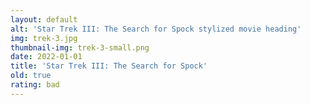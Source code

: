 ```yaml
---
layout: default
alt: 'Star Trek III: The Search for Spock stylized movie heading'
img: trek-3.jpg
thumbnail-img: trek-3-small.png
date: 2022-01-01
title: 'Star Trek III: The Search for Spock'
old: true
rating: bad
---
```

